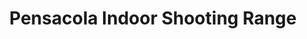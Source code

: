 ---
title: "Pensacola Indoor Shooting Range"
url: /pensacola/pensacola-indoor-shooting-range/
shop: Waffen
---